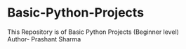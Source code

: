 # Basic-Python-Projects
This Repository is of Basic Python Projects (Beginner level)
<br>
Author- Prashant Sharma
